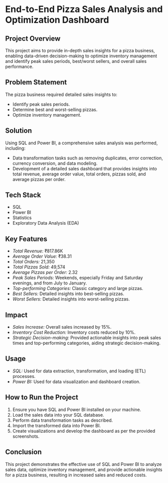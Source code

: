 # End-to-End Pizza Sales Analysis and Optimization Dashboard

## Project Overview
This project aims to provide in-depth sales insights for a pizza business, enabling data-driven decision-making to optimize inventory management and identify peak sales periods, best/worst sellers, and overall sales performance.

## Problem Statement
The pizza business required detailed sales insights to:
- Identify peak sales periods.
- Determine best and worst-selling pizzas.
- Optimize inventory management.

## Solution
Using SQL and Power BI, a comprehensive sales analysis was performed, including:
- Data transformation tasks such as removing duplicates, error correction, currency conversion, and data modeling.
- Development of a detailed sales dashboard that provides insights into total revenue, average order value, total orders, pizzas sold, and average pizzas per order.

## Tech Stack
- SQL
- Power BI
- Statistics
- Exploratory Data Analysis (EDA)

## Key Features
- *Total Revenue:* ₹817.86K
- *Average Order Value:* ₹38.31
- *Total Orders:* 21,350
- *Total Pizzas Sold:* 49,574
- *Average Pizzas per Order:* 2.32
- *Peak Sales Periods:* Weekends, especially Friday and Saturday evenings, and from July to January.
- *Top-performing Categories:* Classic category and large pizzas.
- *Best Sellers:* Detailed insights into best-selling pizzas.
- *Worst Sellers:* Detailed insights into worst-selling pizzas.

## Impact
- *Sales Increase:* Overall sales increased by 15%.
- *Inventory Cost Reduction:* Inventory costs reduced by 10%.
- *Strategic Decision-making:* Provided actionable insights into peak sales times and top-performing categories, aiding strategic decision-making.

## Usage
- *SQL:* Used for data extraction, transformation, and loading (ETL) processes.
- *Power BI:* Used for data visualization and dashboard creation.

## How to Run the Project
1. Ensure you have SQL and Power BI installed on your machine.
2. Load the sales data into your SQL database.
3. Perform data transformation tasks as described.
4. Import the transformed data into Power BI.
5. Create visualizations and develop the dashboard as per the provided screenshots.

## Conclusion
This project demonstrates the effective use of SQL and Power BI to analyze sales data, optimize inventory management, and provide actionable insights for a pizza business, resulting in increased sales and reduced costs.


